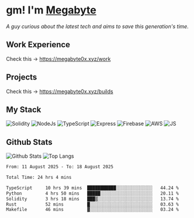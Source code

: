 # gm! I'm [Megabyte](https://megabyte0x.xyz/)

*A guy curious about the latest tech and aims to save this generation's time.*

## Work Experience

Check this -> https://megabyte0x.xyz/work

## Projects

Check this -> https://megabyte0x.xyz/builds

## My Stack

![Solidity](https://img.shields.io/badge/solidity-grey?style=for-the-badge&logo=solidity&logoColor=Green)
![NodeJs](https://img.shields.io/badge/NODE_JS-grey?style=for-the-badge&logo=nodedotjs&logoColor=Green)
![TypeScript](https://img.shields.io/badge/TS-grey?style=for-the-badge&logo=typescript&logoColor=Green)
![Express](https://img.shields.io/badge/EXPRESS-grey?style=for-the-badge&logo=EXPRESS&logoColor=Green)
![Firebase](https://img.shields.io/badge/EXPRESS-grey?style=for-the-badge&logo=EXPRESS&logoColor=Green)
![AWS](https://img.shields.io/badge/AWS-grey?style=for-the-badge&logo=amazonaws&logoColor=Yellow)
![JS](https://img.shields.io/badge/JS-grey?style=for-the-badge&logo=javascript&logoColor=Green)

## Github Stats

![Github Stats](https://github-readme-stats.vercel.app/api?username=megabyte0x&show_icons=true&theme=dark&hide_border=true&bg_color=0D1117) ![Top Langs](https://github-readme-stats.vercel.app/api/top-langs/?username=megabyte0x&layout=compact&theme=dark)

<!--START_SECTION:waka-->

```txt
From: 11 August 2025 - To: 18 August 2025

Total Time: 24 hrs 4 mins

TypeScript     10 hrs 39 mins  ███████████░░░░░░░░░░░░░░   44.24 %
Python         4 hrs 50 mins   █████░░░░░░░░░░░░░░░░░░░░   20.11 %
Solidity       3 hrs 18 mins   ███▒░░░░░░░░░░░░░░░░░░░░░   13.74 %
Rust           52 mins         █░░░░░░░░░░░░░░░░░░░░░░░░   03.63 %
Makefile       46 mins         ▓░░░░░░░░░░░░░░░░░░░░░░░░   03.24 %
```

<!--END_SECTION:waka-->


